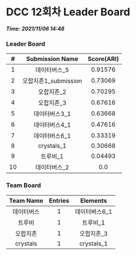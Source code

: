# DCC 12회차 Leader Board
***Time: 2021/11/06 14:48***

### Leader Board

|#|Submission Name|Score(ARI)|
|:---:|:---:|:---:|
|1|데이터버스_5|0.91576|
|2|오합지존1_submission|0.73069|
|3|오합지존_2|0.70295|
|4|오합지존_3|0.67616|
|5|데이터버스3_1|0.63668|
|6|데이터버스4_1|0.47616|
|7|데이터버스6_1|0.33319|
|8|crystals_1|0.30668|
|9|트루비_1|0.04493|
|10|데이터버스_2|0.0|

### Team Board

|Team Name|Entries|Elements|
|:---:|:---:|:---:|
|데이터버스|1|데이터버스6_1|
|트루비|1|트루비_1|
|오합지존|1|오합지존_3|
|crystals|1|crystals_1|
